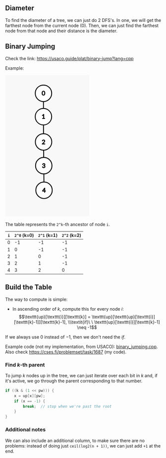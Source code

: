 ## Diameter
To find the diameter of a tree, we can just do 2 DFS's. In one, we will get the farthest node from the current node (0). Then, we can just find the farthest node from that node and their distance is the diameter.

## Binary Jumping

Check the link: https://usaco.guide/plat/binary-jump?lang=cpp

Example:

![alt text](images/image.png)

The table represents the `2^k`-th ancestor of node `i`.

| `i` | `2^0` (k=0) | `2^1` (k=1) | `2^2` (k=2) |
|-----|-------------|-------------|-------------|
| 0   | -1          | -1          | -1          |
| 1   | 0           | -1          | -1          |
| 2   | 1           | 0           | -1          |
| 3   | 2           | 1           | -1          |
| 4   | 3           | 2           | 0           |

## Build the Table

The way to compute is simple:
- In ascending order of $k$, compute this for every node $i$: $$\texttt{up}[\texttt{i}][\texttt{k}] = \texttt{up}[\texttt{up}[\texttt{i}][\texttt{k}-1]][\texttt{k}-1], \\\textit{if}\ \ \texttt{up}[\texttt{i}][\texttt{k}-1] \neq -1$$

If we always use $0$ instead of $-1$, then we don't need the $\textit{if}$.

Example code (not my implementation, from USACO): [binary_jumping.cpp](src/binary_jumping.cpp). Also check https://cses.fi/problemset/task/1687 (my code).

### Find $k$-th parent

To jump $k$ nodes up in the tree, we can just iterate over each bit in $k$ and, if it's active, we go through the parent corresponding to that number.

```cpp
if ((k & (1 << pw))) {
    x = up[x][pw];
    if (x == -1) {
        break;  // stop when we're past the root
    }
}
```

### Additional notes
We can also include an additional column, to make sure there are no problems: instead of doing just `ceil(log2(n + 1))`, we can just add `+1` at the end.
